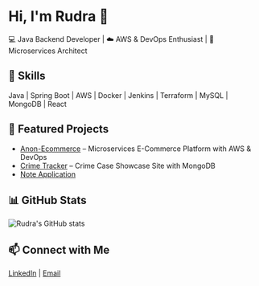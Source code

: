 # Hi, I'm Rudra 👋  
💻 Java Backend Developer | ☁️ AWS & DevOps Enthusiast | 🚀 Microservices Architect  

## 🔹 Skills  
Java | Spring Boot | AWS | Docker | Jenkins | Terraform | MySQL | MongoDB | React  

## 🔹 Featured Projects  
- [Anon-Ecommerce](https://github.com/Rudra143Sahoo/Anon-ecommerce-frontend.git) – Microservices E-Commerce Platform with AWS & DevOps  
- [Crime Tracker](https://github.com/Rudra143Sahoo/Crime-Tracker-Backend.git) – Crime Case Showcase Site with MongoDB
- [Note Application](https://github.com/Rudra143Sahoo/NoteApp.git) 

## 📊 GitHub Stats  
![Rudra's GitHub stats](https://github-readme-stats.vercel.app/api?username=Rudra143Sahoo&show_icons=true&theme=dark)  

## 📫 Connect with Me  
[LinkedIn](https://linkedin.com/in/rpsahoo) | [Email](rpsahoo.cloud@gmail.com)  

